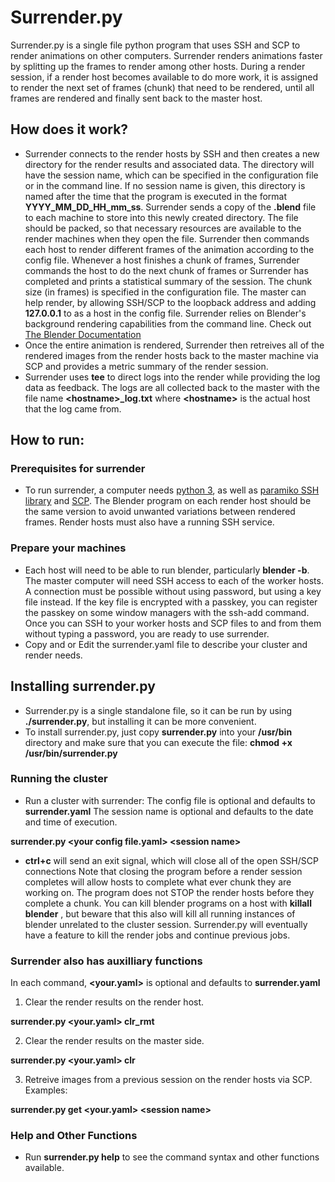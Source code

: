 # Surrender.py
Surrender.py is a single file python program that uses SSH and SCP to render animations on other computers. Surrender renders animations faster by splitting up the frames to render among other hosts. During a render session, if a render host becomes available to do more work, it is assigned to render the next set of frames (chunk) that need to be rendered, until all frames are rendered and finally sent back to the master host.

## How does it work?
* Surrender connects to the render hosts by SSH and then creates a new directory for the render results and associated data. The directory will have the session name, which can be specified in the configuration file or in the command line. If no session name is given, this directory is named after the time that the program is executed in the format **YYYY_MM_DD_HH_mm_ss**. Surrender sends a copy of the **.blend** file to each machine to store into this newly created directory. The file should be packed, so that necessary resources are available to the render machines when they open the file. Surrender then commands each host to render different frames of the animation according to the config file. Whenever a host finishes a chunk of frames, Surrender commands the host to do the next chunk of frames or Surrender has completed and prints a statistical summary of the session. The chunk size (in frames) is specified in the configuration file. The master can help render, by allowing SSH/SCP to the loopback address and adding **127.0.0.1** to as a host in the config file. Surrender relies on Blender's background rendering capabilities from the command line. Check out [The Blender Documentation](https://docs.blender.org/manual/en/latest/advanced/command_line/render.html)
* Once the entire animation is rendered, Surrender then retreives all of the rendered images from the render hosts back to the master machine via SCP and provides a metric summary of the render session.
* Surrender uses **tee** to direct logs into the render while providing the log data as feedback. The logs are all collected back to the master with the file name **\<hostname\>_log.txt** where **\<hostname\>** is the actual host that the log came from.


## How to run:
### Prerequisites for surrender
* To run surrender, a computer needs [python 3](https://www.python.org/downloads/), as well as [paramiko SSH library](https://github.com/paramiko/paramiko) and [SCP](https://pypi.org/project/scp/). The Blender program on each render host should be the same version to avoid unwanted variations between rendered frames. Render hosts must also have a running SSH service.

### Prepare your machines
* Each host will need to be able to run blender, particularly **blender -b**. The master computer will need SSH access to each of the worker hosts. A connection must be possible without using password, but using a key file instead. If the key file is encrypted with a passkey, you can register the passkey on some window managers with the ssh-add command. Once you can SSH to your worker hosts and SCP files to and from them without typing a password, you are ready to use surrender.
* Copy and or Edit the surrender.yaml file to describe your cluster and render needs.

## Installing surrender.py
* Surrender.py is a single standalone file, so it can be run by using **./surrender.py**, but installing it can be more convenient.
* To install surrender.py, just copy **surrender.py** into your **/usr/bin** directory and make sure that you can execute the file:
**chmod +x /usr/bin/surrender.py** 

### Running the cluster
* Run a cluster with surrender:
 The config file is optional and defaults to **surrender.yaml**
 The session name is optional and defaults to the date and time of execution.

**surrender.py \<your config file.yaml\> \<session name\>**

* **ctrl+c** will send an exit signal, which will close all of the open SSH/SCP connections
  Note that closing the program before a render session completes will allow hosts to complete what ever chunk they are working on.
  The program does not STOP the render hosts before they complete a chunk. You can kill blender programs on a host with **killall blender** , but beware that this also will kill all running instances of blender unrelated to the cluster session. Surrender.py will eventually have a feature to kill the render jobs and continue previous jobs.
  
 ### Surrender also has auxilliary functions
In each command, **\<your.yaml\>** is optional and defaults to **surrender.yaml**

1. Clear the render results on the render host.

  **surrender.py \<your.yaml\> clr_rmt**

2. Clear the render results on the master side.

  **surrender.py \<your.yaml\> clr**

3. Retreive images from a previous session on the render hosts via SCP. Examples:

  **surrender.py get \<your.yaml\> \<session name\>**

### Help and Other Functions
  * Run **surrender.py help** to see the command syntax and other functions available.
